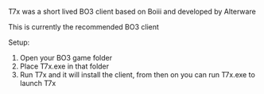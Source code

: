 T7x was a short lived BO3 client based on Boiii and developed by Alterware

This is currently the recommended BO3 client

Setup:
1. Open your BO3 game folder
2. Place T7x.exe in that folder
3. Run T7x and it will install the client, from then on you can run T7x.exe to launch T7x
